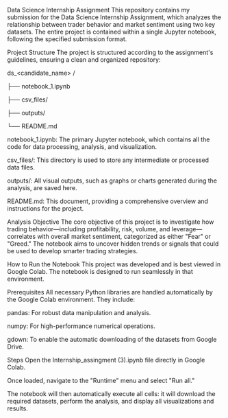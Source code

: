 Data Science Internship Assignment
This repository contains my submission for the Data Science Internship Assignment, which analyzes the relationship between trader behavior and market sentiment using two key datasets. The entire project is contained within a single Jupyter notebook, following the specified submission format.


Project Structure
The project is structured according to the assignment's guidelines, ensuring a clean and organized repository:

ds_<candidate_name>
/

├── notebook_1.ipynb

├── csv_files/

├── outputs/

└── README.md


notebook_1.ipynb: The primary Jupyter notebook, which contains all the code for data processing, analysis, and visualization.


csv_files/: This directory is used to store any intermediate or processed data files.


outputs/: All visual outputs, such as graphs or charts generated during the analysis, are saved here.


README.md: This document, providing a comprehensive overview and instructions for the project.


Analysis Objective
The core objective of this project is to investigate how trading behavior—including profitability, risk, volume, and leverage—correlates with overall market sentiment, categorized as either "Fear" or "Greed." The notebook aims to uncover hidden trends or signals that could be used to develop smarter trading strategies.


How to Run the Notebook
This project was developed and is best viewed in Google Colab. The notebook is designed to run seamlessly in that environment.


Prerequisites
All necessary Python libraries are handled automatically by the Google Colab environment. They include:


pandas: For robust data manipulation and analysis.


numpy: For high-performance numerical operations.


gdown: To enable the automatic downloading of the datasets from Google Drive.

Steps
Open the Internship_assingment (3).ipynb file directly in Google Colab.

Once loaded, navigate to the "Runtime" menu and select "Run all."

The notebook will then automatically execute all cells: it will download the required datasets, perform the analysis, and display all visualizations and results.
